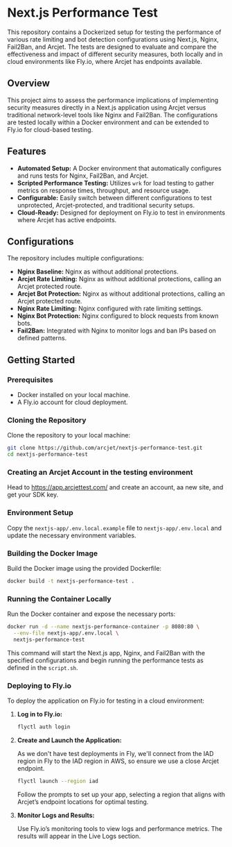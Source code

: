 # Next.js Performance Test

This repository contains a Dockerized setup for testing the performance of various rate limiting and bot detection configurations using Next.js, Nginx, Fail2Ban, and Arcjet. The tests are designed to evaluate and compare the effectiveness and impact of different security measures, both locally and in cloud environments like Fly.io, where Arcjet has endpoints available.

## Overview

This project aims to assess the performance implications of implementing security measures directly in a Next.js application using Arcjet versus traditional network-level tools like Nginx and Fail2Ban. The configurations are tested locally within a Docker environment and can be extended to Fly.io for cloud-based testing.

## Features

- **Automated Setup:** A Docker environment that automatically configures and runs tests for Nginx, Fail2Ban, and Arcjet.
- **Scripted Performance Testing:** Utilizes `wrk` for load testing to gather metrics on response times, throughput, and resource usage.
- **Configurable:** Easily switch between different configurations to test unprotected, Arcjet-protected, and traditional security setups.
- **Cloud-Ready:** Designed for deployment on Fly.io to test in environments where Arcjet has active endpoints.

## Configurations

The repository includes multiple configurations:

- **Nginx Baseline:** Nginx as without additional protections.
- **Arcjet Rate Limiting:** Nginx as without additional protections, calling an Arcjet protected route.
- **Arcjet Bot Protection:** Nginx as without additional protections, calling an Arcjet protected route.
- **Nginx Rate Limiting:** Nginx configured with rate limiting settings.
- **Nginx Bot Protection:** Nginx configured to block requests from known bots.
- **Fail2Ban:** Integrated with Nginx to monitor logs and ban IPs based on defined patterns.

## Getting Started

### Prerequisites

- Docker installed on your local machine.
- A Fly.io account for cloud deployment.

### Cloning the Repository

Clone the repository to your local machine:

```bash
git clone https://github.com/arcjet/nextjs-performance-test.git
cd nextjs-performance-test
```

### Creating an Arcjet Account in the testing environment

Head to https://app.arcjettest.com/ and create an account, aa new site, and get your SDK key.

### Environment Setup

Copy the `nextjs-app/.env.local.example` file to `nextjs-app/.env.local` and update the necessary environment variables.

### Building the Docker Image

Build the Docker image using the provided Dockerfile:

```bash
docker build -t nextjs-performance-test .
```

### Running the Container Locally

Run the Docker container and expose the necessary ports:

```bash
docker run -d --name nextjs-performance-container -p 8080:80 \
  --env-file nextjs-app/.env.local \
  nextjs-performance-test
```

This command will start the Next.js app, Nginx, and Fail2Ban with the specified configurations and begin running the performance tests as defined in the `script.sh`.

### Deploying to Fly.io

To deploy the application on Fly.io for testing in a cloud environment:

1. **Log in to Fly.io:**

   ```bash
   flyctl auth login
   ```

2. **Create and Launch the Application:**

   As we don't have test deployments in Fly, we'll connect from the
   IAD region in Fly to the IAD region in AWS, so ensure we use a
   close Arcjet endpoint.

   ```bash
   flyctl launch --region iad 
   ```

   Follow the prompts to set up your app, selecting a region that aligns with Arcjet’s endpoint locations for optimal testing.

3. **Monitor Logs and Results:**

   Use Fly.io’s monitoring tools to view logs and performance metrics. The results will appear in the Live Logs section.
